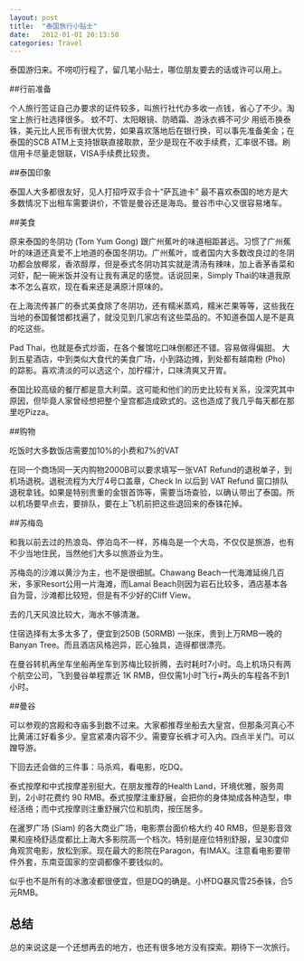 ```yaml
---
layout: post
title:  "泰国旅行小贴士"
date:   2012-01-01 20:13:50
categories: Travel
---
```

泰国游归来。不唠叨行程了，留几笔小贴士，哪位朋友要去的话或许可以用上。

##行前准备

个人旅行签证自己办要求的证件较多，叫旅行社代办多收一点钱，省心了不少。淘宝上旅行社选择很多。
蚊不叮、太阳眼镜、防晒霜、游泳衣裤不可少
用纸币换泰铢，美元比人民币有很大优势，如果喜欢落地后在银行换，可以事先准备美金；在泰国的SCB ATM上支持银联直接取款，至少是现在不收手续费，汇率很不错。刷信用卡尽量走银联，VISA手续费比较贵。

##泰国印象

泰国人大多都很友好，见人打招呼双手合十“萨瓦迪卡”
最不喜欢泰国的地方是大多数情况下出租车需要讲价，不管是曼谷还是海岛。曼谷市中心又很容易堵车。

##美食

原来泰国的冬阴功 (Tom Yum Gong) 跟广州蕉叶的味道相距甚远。习惯了广州蕉叶的味道还真爱不上地道的泰国冬阴功。广州蕉叶，或者国内大多数改良过的冬阴功都会放椰浆，香浓醇厚，但是泰式冬阴功其实就是清汤有辣味，加上香茅香菜和河虾，配一碗米饭并没有让我有满足的感觉。话说回来，Simply Thai的味道我原本不怎么喜欢，现在看来还是满原汁原味的。

在上海流传甚广的泰式美食除了冬阴功，还有糯米蒸鸡，糯米芒果等等，这些我在当地的泰国餐馆都找遍了，就没见到几家店有这些菜品的。不知道泰国人是不是真的吃这些。

Pad Thai，也就是泰式炒面，在各个餐馆吃口味倒都还不错。容易做得偏甜。
大到五星酒店，中到类似大食代的美食广场，小到路边摊，到处都有越南粉 (Pho) 的踪影。喜欢清淡的可以选这个，加柠檬汁，口味清爽又开胃。

泰国比较高级的餐厅都是意大利菜。这可能和他们的历史比较有关系，没深究其中原因，但毕竟人家曾经想把整个皇宫都造成欧式的。这也造成了我几乎每天都在那里吃Pizza。

##购物

吃饭时大多数饭店需要加10%的小费和7%的VAT

在同一个商场同一天内购物2000B可以要求填写一张VAT Refund的退税单子，到机场退税。退税流程为大厅4号口盖章，Check In 以后到 VAT Refund 窗口排队退税拿钱。如果是特别贵重的金银首饰等，需要当场查验，以确认带出了泰国。所以机场要早点去，要排队，要在上飞机前把这些退回来的泰铢花掉。

##苏梅岛

和我以前去过的热浪岛、停泊岛不一样，苏梅岛是一个大岛，不仅仅是旅游，也有不少当地住民，当然他们大多以旅游业为生。

苏梅岛的沙滩以黄沙为主，也不是很细腻。Chawang Beach一代海滩延绵几百米，多家Resort公用一片海滩，而Lamai Beach则因为岩石比较多，酒店基本各自为营，沙滩都比较短，但是有不少好的Cliff View。

去的几天风浪比较大，海水不够清澈。

住宿选择有太多太多了，便宜到250B (50RMB) 一张床，贵到上万RMB一晚的Banyan Tree。而且酒店风格迥异，匠心独具，造得都很漂亮。

在曼谷转机再坐车坐船再坐车到苏梅比较折腾，去时耗时7小时。岛上机场只有两个航空公司，飞到曼谷单程票近 1K RMB，但仅需1小时飞行+两头的车程各不到1小时。

##曼谷

可以参观的宫殿和寺庙多到数不过来。大家都推荐坐船去大皇宫，但那条河真心不比黄浦江好看多少。皇宫紧凑内容不少。需要穿长裤才可入内。四点半关门。可以蹭导游。

下回去还会做的三件事：马杀鸡，看电影，吃DQ。

泰式按摩和中式按摩差别挺大。在朋友推荐的Health Land，环境优雅，服务周到，2小时花费约 90 RMB。泰式按摩注重舒展，会把你的身体拗成各种造型，申经活络；而中式按摩则注重舒展穴位和肌肉，按压居多。

在暹罗广场 (Siam) 的各大商业广场，电影票台面价格大约 40 RMB，但是影音效果和座椅舒适度都比上海大多影院高一个档次。特别是座位特别舒服，呈30度仰角观赏电影，放松到家。现在最大的影院在Paragon，有IMAX。注意看电影要带件外套，东南亚国家的空调都像不要钱似的。

似乎也不是所有的冰激凌都很便宜，但是DQ的确是。小杯DQ暴风雪25泰铢，合5元RMB。
 

## 总结

总的来说这是一个还想再去的地方，也还有很多地方没有探索。期待下一次旅行。
